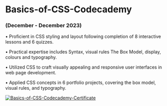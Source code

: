 # Basics-of-CSS-Codecademy

### (December - December 2023)
•	Proficient in CSS styling and layout following completion of 8 interactive lessons and 6 quizzes.

•	Practical expertise includes Syntax, visual rules The Box Model, display, colours and typography.

•	Utilized CSS to craft visually appealing and responsive user interfaces in web page development.

•	Applied CSS concepts in 6 portfolio projects, covering the box model, visual rules, and typography.



<a href="https://ibb.co/Fq1QhcF"><img src="https://i.ibb.co/dJvNfXR/Basics-of-CSS-Codecademy-Certificate.jpg" alt="Basics-of-CSS-Codecademy-Certificate"  ></a>


